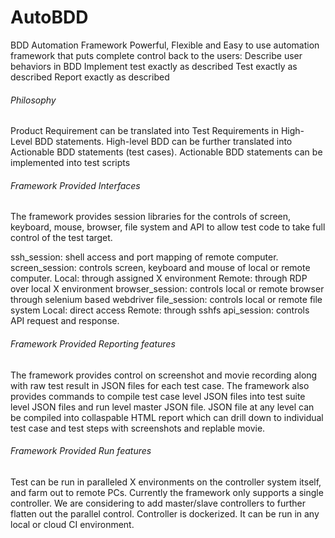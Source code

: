 # AutoBDD
BDD Automation Framework
Powerful, Flexible and Easy to use automation framework that puts complete control back to the users:
  Describe user behaviors in BDD
  Implement test exactly as described
  Test exactly as described
  Report exactly as described

###### Philosophy
Product Requirement can be translated into Test Requirements in High-Level BDD statements.
High-level BDD can be further translated into Actionable BDD statements (test cases).
Actionable BDD statements can be implemented into test scripts

###### Framework Provided Interfaces
The framework provides session libraries for the controls of screen, keyboard, mouse, browser, file system and API to allow test code to take full control of the test target.

ssh_session: shell access and port mapping of remote computer.
screen_session: controls screen, keyboard and mouse of local or remote computer.
  Local: through assigned X environment
  Remote: through RDP over local X environment
browser_session: controls local or remote browser through selenium based webdriver
file_session: controls local or remote file system
  Local: direct access
  Remote: through sshfs
api_session: controls API request and response.

###### Framework Provided Reporting features
The framework provides control on screenshot and movie recording along with raw test result in JSON files for each test case.
The framework also provides commands to compile test case level JSON files into test suite level JSON files and run level master JSON file.
JSON file at any level can be compiled into collaspable HTML report which can drill down to individual test case and test steps with screenshots and replable movie.

###### Framework Provided Run features
Test can be run in paralleled X environments on the controller system itself, and farm out to remote PCs.
Currently the framework only supports a single controller. We are considering to add master/slave controllers to further flatten out the parallel control.
Controller is dockerized. It can be run in any local or cloud CI environment.
